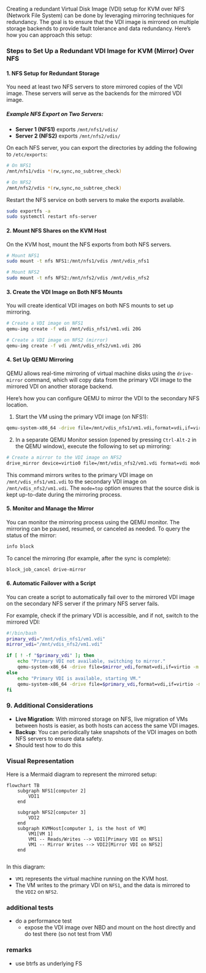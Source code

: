 Creating a redundant Virtual Disk Image (VDI) setup for KVM over NFS (Network File System) can be done by leveraging mirroring techniques for redundancy. The goal is to ensure that the VDI image is mirrored on multiple storage backends to provide fault tolerance and data redundancy. Here’s how you can approach this setup:

### Steps to Set Up a Redundant VDI Image for KVM (Mirror) Over NFS

#### 1. **NFS Setup for Redundant Storage**
You need at least two NFS servers to store mirrored copies of the VDI image. These servers will serve as the backends for the mirrored VDI image.

##### Example NFS Export on Two Servers:
- **Server 1 (NFS1)** exports `/mnt/nfs1/vdis/`
- **Server 2 (NFS2)** exports `/mnt/nfs2/vdis/`

On each NFS server, you can export the directories by adding the following to `/etc/exports`:

```bash
# On NFS1
/mnt/nfs1/vdis *(rw,sync,no_subtree_check)

# On NFS2
/mnt/nfs2/vdis *(rw,sync,no_subtree_check)
```

Restart the NFS service on both servers to make the exports available.

```bash
sudo exportfs -a
sudo systemctl restart nfs-server
```

#### 2. **Mount NFS Shares on the KVM Host**
On the KVM host, mount the NFS exports from both NFS servers.

```bash
# Mount NFS1
sudo mount -t nfs NFS1:/mnt/nfs1/vdis /mnt/vdis_nfs1

# Mount NFS2
sudo mount -t nfs NFS2:/mnt/nfs2/vdis /mnt/vdis_nfs2
```

#### 3. **Create the VDI Image on Both NFS Mounts**
You will create identical VDI images on both NFS mounts to set up mirroring.

```bash
# Create a VDI image on NFS1
qemu-img create -f vdi /mnt/vdis_nfs1/vm1.vdi 20G

# Create a VDI image on NFS2 (mirror)
qemu-img create -f vdi /mnt/vdis_nfs2/vm1.vdi 20G
```

#### 4. **Set Up QEMU Mirroring**
QEMU allows real-time mirroring of virtual machine disks using the `drive-mirror` command, which will copy data from the primary VDI image to the mirrored VDI on another storage backend.

Here’s how you can configure QEMU to mirror the VDI to the secondary NFS location.

1. Start the VM using the primary VDI image (on NFS1):

```bash
qemu-system-x86_64 -drive file=/mnt/vdis_nfs1/vm1.vdi,format=vdi,if=virtio -m 2048
```

2. In a separate QEMU Monitor session (opened by pressing `Ctrl-Alt-2` in the QEMU window), execute the following to set up mirroring:

```bash
# Create a mirror to the VDI image on NFS2
drive_mirror device=virtio0 file=/mnt/vdis_nfs2/vm1.vdi format=vdi mode=top
```

This command mirrors writes to the primary VDI image on `/mnt/vdis_nfs1/vm1.vdi` to the secondary VDI image on `/mnt/vdis_nfs2/vm1.vdi`. The `mode=top` option ensures that the source disk is kept up-to-date during the mirroring process.

#### 5. **Monitor and Manage the Mirror**
You can monitor the mirroring process using the QEMU monitor. The mirroring can be paused, resumed, or canceled as needed. To query the status of the mirror:

```bash
info block
```

To cancel the mirroring (for example, after the sync is complete):

```bash
block_job_cancel drive-mirror
```

#### 6. **Automatic Failover with a Script**
You can create a script to automatically fail over to the mirrored VDI image on the secondary NFS server if the primary NFS server fails.

For example, check if the primary VDI is accessible, and if not, switch to the mirrored VDI:

```bash
#!/bin/bash
primary_vdi="/mnt/vdis_nfs1/vm1.vdi"
mirror_vdi="/mnt/vdis_nfs2/vm1.vdi"

if [ ! -f "$primary_vdi" ]; then
    echo "Primary VDI not available, switching to mirror."
    qemu-system-x86_64 -drive file=$mirror_vdi,format=vdi,if=virtio -m 2048
else
    echo "Primary VDI is available, starting VM."
    qemu-system-x86_64 -drive file=$primary_vdi,format=vdi,if=virtio -m 2048
fi
```

### 9. **Additional Considerations**
- **Live Migration**: With mirrored storage on NFS, live migration of VMs between hosts is easier, as both hosts can access the same VDI images.
- **Backup**: You can periodically take snapshots of the VDI images on both NFS servers to ensure data safety.
- Should test how to do this
  
### Visual Representation

Here is a Mermaid diagram to represent the mirrored setup:

```mermaid
flowchart TB
    subgraph NFS1[computer 2]
        VDI1
    end

    subgraph NFS2[computer 3]
        VDI2
    end
    subgraph KVMHost[computer 1, is the host of VM]
        VM1[VM 1]
        VM1 -- Reads/Writes --> VDI1[Primary VDI on NFS1]
        VM1 -- Mirror Writes --> VDI2[Mirror VDI on NFS2]
    end


```

In this diagram:
- `VM1` represents the virtual machine running on the KVM host.
- The VM writes to the primary VDI on `NFS1`, and the data is mirrored to the `VDI2` on `NFS2`.

### additional tests

- do a performance test
  - expose the VDI image over NBD and mount on the host directly and do test there (so not test from VM)

### remarks

- use btrfs as underlying FS